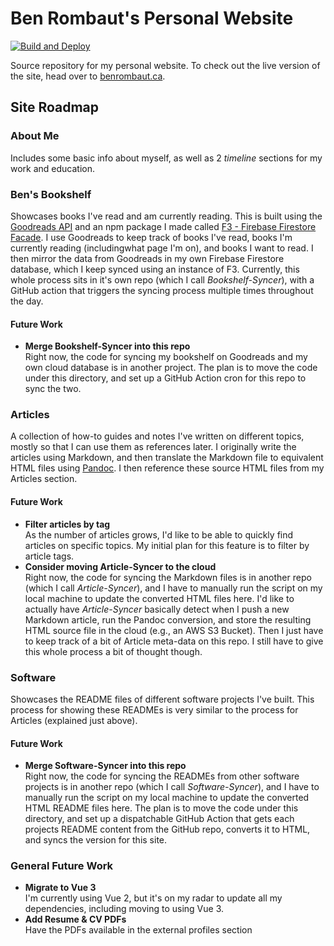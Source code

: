 # Ben Rombaut's Personal Website

[![Build and Deploy](https://github.com/brombaut/benrombautca/actions/workflows/gh_pages_deploy.yml/badge.svg)](https://github.com/brombaut/benrombautca/actions/workflows/gh_pages_deploy.yml)

Source repository for my personal website. To check out the live version of the site, head over to [benrombaut.ca](https://www.benrombaut.ca).

## **Site Roadmap**

### **About Me**

Includes some basic info about myself, as well as 2 _timeline_ sections for my work and education.

### **Ben's Bookshelf**

Showcases books I've read and am currently reading. This is built using the [Goodreads API](https://www.goodreads.com/api) and an npm package I made called [F3 - Firebase Firestore Facade](https://www.npmjs.com/package/firebase-firestore-facade). I use Goodreads to keep track of books I've read, books I'm currently reading (includingwhat page I'm on), and books I want to read. I then mirror the data from Goodreads in my own Firebase Firestore database, which I keep synced using an instance of F3. Currently, this whole process sits in it's own repo (which I call _Bookshelf-Syncer_), with a GitHub action that triggers the syncing process multiple times throughout the day.

#### Future Work

- **Merge Bookshelf-Syncer into this repo**  
  Right now, the code for syncing my bookshelf on Goodreads and my own cloud database is in another project. The plan is to move the code under this directory, and set up a GitHub Action cron for this repo to sync the two.

### **Articles**

A collection of how-to guides and notes I've written on different topics, mostly so that I can use them as references later. I originally write the articles using Markdown, and then translate the Markdown file to equivalent HTML files using [Pandoc](https://pandoc.org/). I then reference these source HTML files from my Articles section.

#### Future Work

- **Filter articles by tag**  
  As the number of articles grows, I'd like to be able to quickly find articles on specific topics. My initial plan for this feature is to filter by article tags.
- **Consider moving Article-Syncer to the cloud**  
  Right now, the code for syncing the Markdown files is in another repo (which I call _Article-Syncer_), and I have to manually run the script on my local machine to update the converted HTML files here. I'd like to actually have _Article-Syncer_ basically detect when I push a new Markdown article, run the Pandoc conversion, and store the resulting HTML source file in the cloud (e.g., an AWS S3 Bucket). Then I just have to keep track of a bit of Article meta-data on this repo. I still have to give this whole process a bit of thought though.

### **Software**

Showcases the README files of different software projects I've built. This process for showing these READMEs is very similar to the process for Articles (explained just above).

#### Future Work

- **Merge Software-Syncer into this repo**  
  Right now, the code for syncing the READMEs from other software projects is in another repo (which I call _Software-Syncer_), and I have to manually run the script on my local machine to update the converted HTML README files here. The plan is to move the code under this directory, and set up a dispatchable GitHub Action that gets each projects README content from the GitHub repo, converts it to HTML, and syncs the version for this site.

### **General Future Work**

- **Migrate to Vue 3**  
  I'm currently using Vue 2, but it's on my radar to update all my dependencies, including moving to using Vue 3.
- **Add Resume & CV PDFs**  
  Have the PDFs available in the external profiles section
